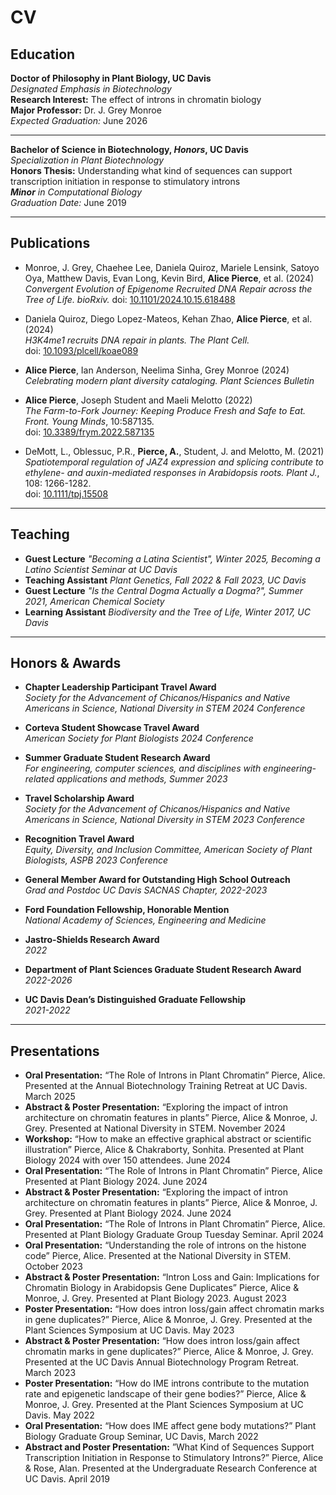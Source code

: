 # CV

## Education
 
**Doctor of Philosophy in Plant Biology, UC Davis**  
*Designated Emphasis in Biotechnology*  
**Research Interest:** The effect of introns in chromatin biology   
**Major Professor:** Dr. J. Grey Monroe  
*Expected Graduation:* June 2026

---

**Bachelor of Science in Biotechnology, _Honors_, UC Davis**  
*Specialization in Plant Biotechnology*  
**Honors Thesis:** Understanding what kind of sequences can support transcription initiation in response to stimulatory introns  
***Minor** in Computational Biology*  
*Graduation Date:* June 2019

---
## Publications
- Monroe, J. Grey, Chaehee Lee, Daniela Quiroz, Mariele Lensink, Satoyo Oya, Matthew Davis, Evan Long, Kevin Bird, **Alice Pierce**, et al. (2024)  
  *Convergent Evolution of Epigenome Recruited DNA Repair across the Tree of Life. bioRxiv.*
  doi: [10.1101/2024.10.15.618488](https://doi.org/10.1101/2024.10.15.618488)

-  Daniela Quiroz, Diego Lopez-Mateos, Kehan Zhao, **Alice Pierce**, et al. (2024)  
  *H3K4me1 recruits DNA repair in plants. The Plant Cell.*  
  doi: [10.1093/plcell/koae089](https://doi.org/10.1093/plcell/koae089)

- **Alice Pierce**, Ian Anderson, Neelima Sinha, Grey Monroe (2024)  
  *Celebrating modern plant diversity cataloging. Plant Sciences Bulletin*

-  **Alice Pierce**, Joseph Student and Maeli Melotto (2022)  
  *The Farm-to-Fork Journey: Keeping Produce Fresh and Safe to Eat. Front. Young Minds*, 10:587135.  
  doi: [10.3389/frym.2022.587135](https://doi.org/10.3389/frym.2022.587135)

-  DeMott, L., Oblessuc, P.R., **Pierce, A.**, Student, J. and Melotto, M. (2021)  
  *Spatiotemporal regulation of JAZ4 expression and splicing contribute to ethylene- and auxin-mediated responses in Arabidopsis roots. Plant J.*, 108: 1266-1282.  
  doi: [10.1111/tpj.15508](https://doi.org/10.1111/tpj.15508)

---
## Teaching
- **Guest Lecture**
  *"Becoming a Latina Scientist", Winter 2025, Becoming a Latino Scientist Seminar at UC Davis* 
- **Teaching Assistant**
  *Plant Genetics, Fall 2022 & Fall 2023, UC Davis*
- **Guest Lecture**
  *"Is the Central Dogma Actually a Dogma?", Summer 2021, American Chemical Society*
- **Learning Assistant**
  *Biodiversity and the Tree of Life, Winter 2017, UC Davis*

---
## Honors & Awards

- **Chapter Leadership Participant Travel Award**  
  *Society for the Advancement of Chicanos/Hispanics and Native Americans in Science, National Diversity in STEM 2024 Conference*

- **Corteva Student Showcase Travel Award**  
  *American Society for Plant Biologists 2024 Conference*

- **Summer Graduate Student Research Award**  
  *For engineering, computer sciences, and disciplines with engineering-related applications and methods, Summer 2023*

- **Travel Scholarship Award**  
  *Society for the Advancement of Chicanos/Hispanics and Native Americans in Science, National Diversity in STEM 2023 Conference*

- **Recognition Travel Award**  
  *Equity, Diversity, and Inclusion Committee, American Society of Plant Biologists, ASPB 2023 Conference*

- **General Member Award for Outstanding High School Outreach**  
  *Grad and Postdoc UC Davis SACNAS Chapter, 2022-2023*

- **Ford Foundation Fellowship, Honorable Mention**  
  *National Academy of Sciences, Engineering and Medicine*

- **Jastro-Shields Research Award**  
  *2022*

- **Department of Plant Sciences Graduate Student Research Award**  
  *2022-2026*

- **UC Davis Dean’s Distinguished Graduate Fellowship**  
  *2021-2022*

---
## Presentations
- **Oral Presentation:** “The Role of Introns in Plant Chromatin” Pierce, Alice. Presented at the Annual Biotechnology Training Retreat at UC Davis. March 2025
- **Abstract & Poster Presentation:** “Exploring the impact of intron architecture on chromatin features in plants” Pierce, Alice & Monroe, J. Grey. Presented at National Diversity in STEM. November 2024
- **Workshop:** “How to make an effective graphical abstract or scientific illustration” Pierce, Alice & Chakraborty, Sonhita. Presented at Plant Biology 2024 with over 150 attendees. June 2024
- **Oral Presentation:** “The Role of Introns in Plant Chromatin” Pierce, Alice Presented at Plant Biology 2024. June 2024
- **Abstract & Poster Presentation:** “Exploring the impact of intron architecture on chromatin features in plants” Pierce, Alice & Monroe, J. Grey. Presented at Plant Biology 2024. June 2024
- **Oral Presentation:** “The Role of Introns in Plant Chromatin” Pierce, Alice. Presented at Plant Biology Graduate Group Tuesday Seminar. April 2024
- **Oral Presentation:** “Understanding the role of introns on the histone code” Pierce, Alice. Presented at the National Diversity in STEM. October 2023
- **Abstract & Poster Presentation:** “Intron Loss and Gain: Implications for
Chromatin Biology in Arabidopsis Gene Duplicates” Pierce, Alice & Monroe, J.
Grey. Presented at Plant Biology 2023. August 2023
- **Poster Presentation:** “How does intron loss/gain affect chromatin marks in gene
duplicates?” Pierce, Alice & Monroe, J. Grey. Presented at the Plant Sciences
Symposium at UC Davis. May 2023
- **Abstract & Poster Presentation:** “How does intron loss/gain affect chromatin
marks in gene duplicates?” Pierce, Alice & Monroe, J. Grey. Presented at the
UC Davis Annual Biotechnology Program Retreat. March 2023
- **Poster Presentation:** “How do IME introns contribute to the mutation rate and
epigenetic landscape of their gene bodies?” Pierce, Alice & Monroe, J. Grey.
Presented at the Plant Sciences Symposium at UC Davis. May 2022
- **Oral Presentation:** “How does IME affect gene body mutations?” Plant Biology
Graduate Group Seminar, UC Davis, March 2022
- **Abstract and Poster Presentation:** ”What Kind of Sequences Support
Transcription Initiation in Response to Stimulatory Introns?” Pierce, Alice & Rose, Alan. Presented at the Undergraduate Research Conference at UC Davis. April 2019

